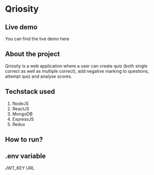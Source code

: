 # Qriosity

## Live demo
You can find the live demo here


## About the project
Qriosity is a web application where a user can create quiz (both single correct as well as multiple correct), add negative marking to questions, attempt quiz and analyse scores.

## Techstack used
1. NodeJS
2. ReactJS
3. MongoDB
4. ExpressJS
5. Redux

## How to run?

## .env variable
JWT_KEY
URL

